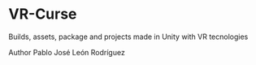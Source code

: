 # VR-Curse
Builds, assets, package and projects made in Unity with VR tecnologies

Author Pablo José León Rodríguez

